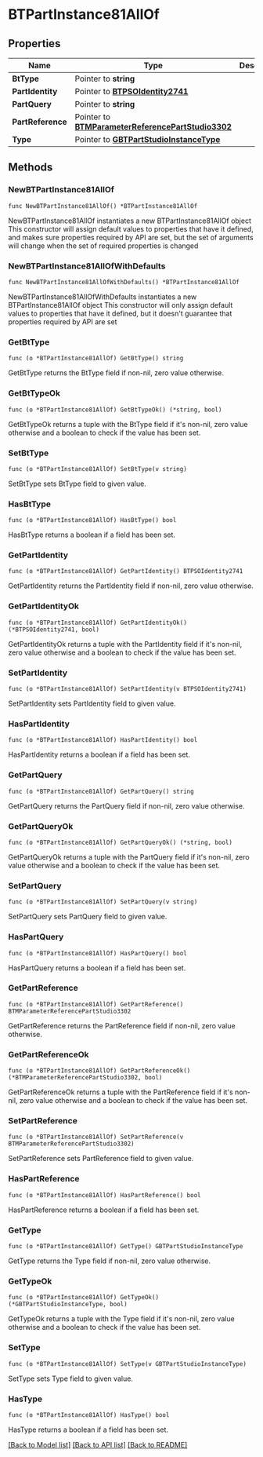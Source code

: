 # BTPartInstance81AllOf

## Properties

Name | Type | Description | Notes
------------ | ------------- | ------------- | -------------
**BtType** | Pointer to **string** |  | [optional] 
**PartIdentity** | Pointer to [**BTPSOIdentity2741**](BTPSOIdentity2741.md) |  | [optional] 
**PartQuery** | Pointer to **string** |  | [optional] 
**PartReference** | Pointer to [**BTMParameterReferencePartStudio3302**](BTMParameterReferencePartStudio3302.md) |  | [optional] 
**Type** | Pointer to [**GBTPartStudioInstanceType**](GBTPartStudioInstanceType.md) |  | [optional] 

## Methods

### NewBTPartInstance81AllOf

`func NewBTPartInstance81AllOf() *BTPartInstance81AllOf`

NewBTPartInstance81AllOf instantiates a new BTPartInstance81AllOf object
This constructor will assign default values to properties that have it defined,
and makes sure properties required by API are set, but the set of arguments
will change when the set of required properties is changed

### NewBTPartInstance81AllOfWithDefaults

`func NewBTPartInstance81AllOfWithDefaults() *BTPartInstance81AllOf`

NewBTPartInstance81AllOfWithDefaults instantiates a new BTPartInstance81AllOf object
This constructor will only assign default values to properties that have it defined,
but it doesn't guarantee that properties required by API are set

### GetBtType

`func (o *BTPartInstance81AllOf) GetBtType() string`

GetBtType returns the BtType field if non-nil, zero value otherwise.

### GetBtTypeOk

`func (o *BTPartInstance81AllOf) GetBtTypeOk() (*string, bool)`

GetBtTypeOk returns a tuple with the BtType field if it's non-nil, zero value otherwise
and a boolean to check if the value has been set.

### SetBtType

`func (o *BTPartInstance81AllOf) SetBtType(v string)`

SetBtType sets BtType field to given value.

### HasBtType

`func (o *BTPartInstance81AllOf) HasBtType() bool`

HasBtType returns a boolean if a field has been set.

### GetPartIdentity

`func (o *BTPartInstance81AllOf) GetPartIdentity() BTPSOIdentity2741`

GetPartIdentity returns the PartIdentity field if non-nil, zero value otherwise.

### GetPartIdentityOk

`func (o *BTPartInstance81AllOf) GetPartIdentityOk() (*BTPSOIdentity2741, bool)`

GetPartIdentityOk returns a tuple with the PartIdentity field if it's non-nil, zero value otherwise
and a boolean to check if the value has been set.

### SetPartIdentity

`func (o *BTPartInstance81AllOf) SetPartIdentity(v BTPSOIdentity2741)`

SetPartIdentity sets PartIdentity field to given value.

### HasPartIdentity

`func (o *BTPartInstance81AllOf) HasPartIdentity() bool`

HasPartIdentity returns a boolean if a field has been set.

### GetPartQuery

`func (o *BTPartInstance81AllOf) GetPartQuery() string`

GetPartQuery returns the PartQuery field if non-nil, zero value otherwise.

### GetPartQueryOk

`func (o *BTPartInstance81AllOf) GetPartQueryOk() (*string, bool)`

GetPartQueryOk returns a tuple with the PartQuery field if it's non-nil, zero value otherwise
and a boolean to check if the value has been set.

### SetPartQuery

`func (o *BTPartInstance81AllOf) SetPartQuery(v string)`

SetPartQuery sets PartQuery field to given value.

### HasPartQuery

`func (o *BTPartInstance81AllOf) HasPartQuery() bool`

HasPartQuery returns a boolean if a field has been set.

### GetPartReference

`func (o *BTPartInstance81AllOf) GetPartReference() BTMParameterReferencePartStudio3302`

GetPartReference returns the PartReference field if non-nil, zero value otherwise.

### GetPartReferenceOk

`func (o *BTPartInstance81AllOf) GetPartReferenceOk() (*BTMParameterReferencePartStudio3302, bool)`

GetPartReferenceOk returns a tuple with the PartReference field if it's non-nil, zero value otherwise
and a boolean to check if the value has been set.

### SetPartReference

`func (o *BTPartInstance81AllOf) SetPartReference(v BTMParameterReferencePartStudio3302)`

SetPartReference sets PartReference field to given value.

### HasPartReference

`func (o *BTPartInstance81AllOf) HasPartReference() bool`

HasPartReference returns a boolean if a field has been set.

### GetType

`func (o *BTPartInstance81AllOf) GetType() GBTPartStudioInstanceType`

GetType returns the Type field if non-nil, zero value otherwise.

### GetTypeOk

`func (o *BTPartInstance81AllOf) GetTypeOk() (*GBTPartStudioInstanceType, bool)`

GetTypeOk returns a tuple with the Type field if it's non-nil, zero value otherwise
and a boolean to check if the value has been set.

### SetType

`func (o *BTPartInstance81AllOf) SetType(v GBTPartStudioInstanceType)`

SetType sets Type field to given value.

### HasType

`func (o *BTPartInstance81AllOf) HasType() bool`

HasType returns a boolean if a field has been set.


[[Back to Model list]](../README.md#documentation-for-models) [[Back to API list]](../README.md#documentation-for-api-endpoints) [[Back to README]](../README.md)



